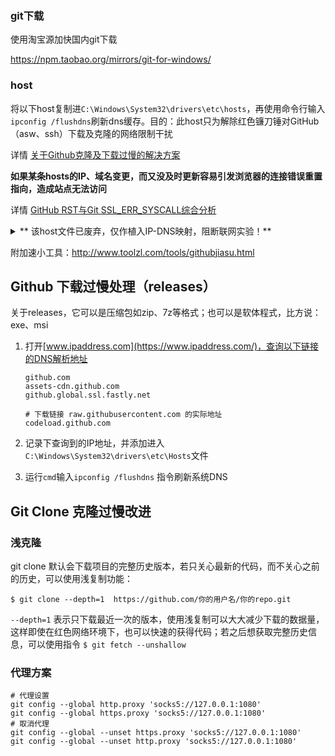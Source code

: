 ### git下载

使用淘宝源加快国内git下载

https://npm.taobao.org/mirrors/git-for-windows/

### host

将以下host复制进`C:\Windows\System32\drivers\etc\hosts`，再使用命令行输入`ipconfig /flushdns`刷新dns缓存。目的：此host只为解除红色镰刀锤对GitHub（asw、ssh）下载及克隆的网络限制干扰

详情 [关于Github克隆及下载过慢的解决方案](https://hoochanlon.github.io/note/2019/10-01/4ee4554a.html)

**如果某条hosts的IP、域名变更，而又没及时更新容易引发浏览器的连接错误重置指向，造成站点无法访问**

详情 [GitHub RST与Git SSL_ERR_SYSCALL综合分析](https://hoochanlon.github.io/note/2020/06-06/74ae1ae6.html)

 <details><summary>** 该host文件已废弃，仅作植入IP-DNS映射，阻断联网实验！** </summary>



```
## GitHub Start

192.30.253.112 github.com
192.30.253.113 github.com
151.101.184.133 assets-cdn.github.com
151.101.185.194 github.global.ssl.fastly.net 


192.30.253.112 github.com
192.30.253.113 github.com
192.30.253.118 gist.github.com
151.101.185.194 github.global.ssl.fastly.net
151.101.129.194 github.global.ssl.fastly.net
151.101.65.194 github.global.ssl.fastly.net
151.101.1.194 github.global.ssl.fastly.net
151.101.193.194 github.global.ssl.fastly.net
151.101.77.194 github.global.ssl.fastly.net
151.101.229.194 github.global.ssl.fastly.net
151.101.113.194 github.global.ssl.fastly.net
151.101.196.133 assets-cdn.github.com
151.101.24.133 assets-cdn.github.com
185.199.111.153 assets-cdn.github.com
185.199.110.153 assets-cdn.github.com
185.199.108.153 assets-cdn.github.com
185.199.109.153 assets-cdn.github.com
151.101.112.133 assets-cdn.github.com

151.101.112.133 avatars0.githubusercontent.com
151.101.112.133 avatars1.githubusercontent.com
151.101.184.133 avatars2.githubusercontent.com
151.101.12.133 avatars3.githubusercontent.com
151.101.12.133 avatars4.githubusercontent.com
151.101.184.133 avatars5.githubusercontent.com
151.101.184.133 avatars6.githubusercontent.com
151.101.184.133 avatars7.githubusercontent.com
151.101.12.133 avatars8.githubusercontent.com

151.101.184.133 raw.githubusercontent.com
151.101.112.133 gist.githubusercontent.com
151.101.184.133 cloud.githubusercontent.com
151.101.112.133 camo.githubusercontent.com
52.216.227.168 github-cloud.s3.amazonaws.com

192.30.253.112 github.com
185.199.108.153 assets-cdn.github.com
151.101.185.194 github.global.ssl.fastly.net
140.82.113.10 codeload.github.com

## GitHub End
```

</details>

附加速小工具：http://www.toolzl.com/tools/githubjiasu.html

<!--

**说在前面：这些问题都可以使用VPN直接解决，但由于红朝特殊环境，找到合适性价比的VPN又是一件比较困难的事，更不用说免费的了，而且免费的基本都赶尽杀绝了...**

-->

## Github 下载过慢处理（releases）

关于releases，它可以是压缩包如zip、7z等格式；也可以是软体程式，比方说：exe、msi

1. 打开[www.ipaddress.com](https://www.ipaddress.com/)，查询以下链接的DNS解析地址 

    ```
    github.com 
    assets-cdn.github.com 
    github.global.ssl.fastly.net

    # 下载链接 raw.githubusercontent.com 的实际地址
    codeload.github.com 
    ```

2. 记录下查询到的IP地址，并添加进入`C:\Windows\System32\drivers\etc\Hosts`文件
3. 运行`cmd`输入`ipconfig /flushdns` 指令刷新系统DNS

## Git Clone 克隆过慢改进

### 浅克隆

git clone 默认会下载项目的完整历史版本，若只关心最新的代码，而不关心之前的历史，可以使用浅复制功能：

```
$ git clone --depth=1  https://github.com/你的用户名/你的repo.git
```

`--depth=1` 表示只下载最近一次的版本，使用浅复制可以大大减少下载的数据量，这样即使在红色网络环境下，也可以快速的获得代码；若之后想获取完整历史信息，可以使用指令 `$ git fetch --unshallow`

### 代理方案

```
# 代理设置
git config --global http.proxy 'socks5://127.0.0.1:1080'
git config --global https.proxy 'socks5://127.0.0.1:1080'
# 取消代理
git config --global --unset https.proxy 'socks5://127.0.0.1:1080'
git config --global --unset http.proxy 'socks5://127.0.0.1:1080'
```


